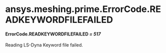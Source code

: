 # ansys.meshing.prime.ErrorCode.READKEYWORDFILEFAILED



#### ErrorCode.READKEYWORDFILEFAILED *= 517*

Reading LS-Dyna Keyword file failed.

<!-- !! processed by numpydoc !! -->
